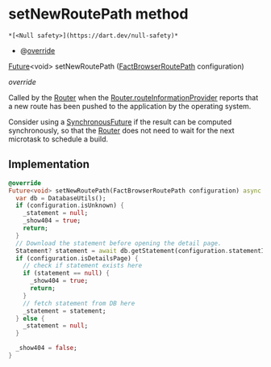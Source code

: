 


# setNewRoutePath method




    *[<Null safety>](https://dart.dev/null-safety)*



- @[override](https://api.flutter.dev/flutter/dart-core/override-constant.html)

[Future](https://api.flutter.dev/flutter/dart-async/Future-class.html)&lt;void> setNewRoutePath
([FactBrowserRoutePath](../../navigation_fact_browser_routes/FactBrowserRoutePath-class.md) configuration)

_override_



<p>Called by the <a href="https://api.flutter.dev/flutter/widgets/Router-class.html">Router</a> when the <a href="https://api.flutter.dev/flutter/widgets/Router/routeInformationProvider.html">Router.routeInformationProvider</a> reports that a
new route has been pushed to the application by the operating system.</p>
<p>Consider using a <a href="https://api.flutter.dev/flutter/foundation/SynchronousFuture-class.html">SynchronousFuture</a> if the result can be computed
synchronously, so that the <a href="https://api.flutter.dev/flutter/widgets/Router-class.html">Router</a> does not need to wait for the next
microtask to schedule a build.</p>



## Implementation

```dart
@override
Future<void> setNewRoutePath(FactBrowserRoutePath configuration) async {
  var db = DatabaseUtils();
  if (configuration.isUnknown) {
    _statement = null;
    _show404 = true;
    return;
  }
  // Download the statement before opening the detail page.
  Statement? statement = await db.getStatement(configuration.statementID);
  if (configuration.isDetailsPage) {
    // check if statement exists here
    if (statement == null) {
      _show404 = true;
      return;
    }
    // fetch statement from DB here
    _statement = statement;
  } else {
    _statement = null;
  }

  _show404 = false;
}
```







